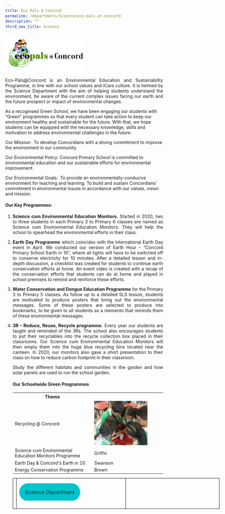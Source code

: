```yaml
---
title: Eco Pals @ Concord
permalink: /departments/Science/eco-pals-at-concord/
description: ""
third_nav_title: Science
---
```

<img src="/images/ecopals.png" 
     style="width:50%">
		 
<p style="text-align:justify">Eco-Pals@Concord is an Environmental Education and Sustainability Programme, in line with our school values and iCare culture. It is helmed by the Science Department with the aim of helping students understand the environment, be aware of the current complex issues facing our earth and the future prospect or impact of environmental changes.</p>  

As a recognised Green School, we have been engaging our students with “Green” programmes so that every student can take action to keep our environment healthy and sustainable for the future. With that, we hope students can be equipped with the necessary knowledge, skills and motivation to address environmental challenges in the future.

Our Mission:  To develop Concordians with a strong commitment to improve the environment in our community.

Our Environmental Policy: Concord Primary School is committed to environmental education and our sustainable efforts for environmental improvement.

Our Environmental Goals:  To provide an environmentally-conducive environment for teaching and learning. To build and sustain Concordians’ commitment in environmental issues in accordance with our values, vision and mission.

<h4>Our Key Programmes:</h4>
<ol>
<li><p style="text-align:justify"><b>Science cum Environmental Education Monitors.</b> Started in 2020, two to three students in each Primary 3 to Primary 6 classes are named as Science cum Environmental Education Monitors. They will help the school to spearhead the environmental efforts in their class.
	<li><p style="text-align:justify"><b>Earth Day Programme</b> which coincides with the International Earth Day event in April. We conducted our version of Earth Hour – “Concord Primary School Earth in 10”, where all lights will have to be switched off to conserve electricity for 10 minutes. After a detailed lesson and in-depth discussion, a checklist was created for students to continue earth conservation efforts at home. An event video is created with a recap of the conservation efforts that students can do at home and played in school premises to remind and reinforce these efforts.
	<li><p style="text-align:justify"><b>Water Conservation and Dengue Education Programme</b> for the Primary 3 to Primary 5 classes. As follow up to a detailed SLS lesson, students are motivated to produce posters that bring out the environmental messages. Some of these posters are selected to produce into bookmarks, to be given to all students as a memento that reminds them of these environmental messages.
	<li><p style="text-align:justify"><b>3R – Reduce, Reuse, Recycle programme.</b> Every year our students are taught and reminded of the 3Rs. The school also encourages students to put their recyclables into the recycle collection box placed in their classrooms. Our Science cum Environmental Education Monitors will then empty them into the huge blue recycling bins located near the canteen. In 2020, our monitors also gave a short presentation to their class on how to reduce carbon footprint in their classroom.


<p style="text-align:justify">Study the different habitats and communities in the garden and how solar panels are used to run the school garden.

<style>
table {
  border-collapse: collapse;
  width: 100%;
}
</style>

<h4>Our Schoolwide Green Programmes</h4>

<table>
  <tr>
    <th style="text-align:center">Theme</th>
    <th></th>
  </tr>
  <tr>
    <td>Recycling @ Concord</td>
    <td><img style="width:80%" src="/images/Colours.jpg"></td>
  </tr>
  <tr>
    <td>Science cum Environmental Education Monitors Programme</td>
		<td>Griffin</td>   
  </tr>
  <tr>
    <td>Earth Day & Concord's Earth in 10</td>
    <td>Swanson</td>
  </tr>
  <tr>
    <td>Energy Conservation Programme</td>
    <td>Brown</td>
</tr>
</table>
	
<style type="text/css">
.tg  {border-collapse:collapse;border-spacing:0;margin:0px auto;}
.tg td{border-color:black;border-style:solid;border-width:1px;font-family:Arial, sans-serif;font-size:14px;
  overflow:hidden;padding:10px 5px;word-break:normal;}
.tg th{border-color:black;border-style:solid;border-width:1px;font-family:Arial, sans-serif;font-size:14px;
  font-weight:normal;overflow:hidden;padding:10px 5px;word-break:normal;}
.tg .tg-0lax{text-align:left;vertical-align:top}
.tg .tg-nrix{text-align:center;vertical-align:middle}
</style>

<table style="undefined;table-layout: fixed; width: 660px" class="tg">
<colgroup>
<col style="width:110x">
<col style="width: 350px">
<col style="width: 300px">
</colgroup>
<tbody>
 <tr>
    <td class="tg-0lax"></td>
		<td class="tg-0lax"><a href="/departments/Science/"><img style="width:60%" src="/images/Science Department button.png"></a></td>
	 <td class="tg-0lax"></td>
</tr>
</tbody>
</table>